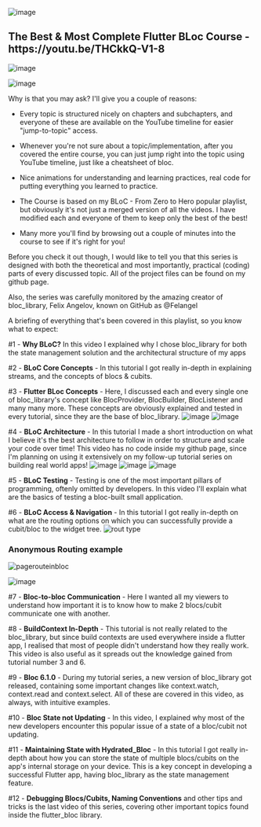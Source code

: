 ![image](https://user-images.githubusercontent.com/64513385/120225480-f781e200-c262-11eb-9386-cf8633b073b0.png)

<h2><b> The Best & Most Complete Flutter BLoc Course - https://youtu.be/THCkkQ-V1-8 </b></h2>

![image](https://user-images.githubusercontent.com/64513385/120223781-c2c05b80-c25f-11eb-9821-5c8bcf347a4c.png)

![image](https://user-images.githubusercontent.com/64513385/120223945-103cc880-c260-11eb-93f5-5d5a79c30c17.png)



Why is that you may ask? I'll give you a couple of reasons:

- Every topic is structured nicely on chapters and subchapters, and everyone of these are available on the YouTube timeline for easier "jump-to-topic" access.

- Whenever you're not sure about a topic/implementation, after you covered the entire course, you can just jump right into the topic using YouTube timeline, just like a cheatsheet of bloc.

- Nice animations for understanding and learning practices, real code for putting everything you learned to practice.

- The Course is based on my BLoC - From Zero to Hero popular playlist, but obviously it's not just a merged version of all the videos. I have modified each and everyone of them to keep only the best of the best!

- Many more you'll find by browsing out a couple of minutes into the course to see if it's right for you!


Before you check it out though, I would like to tell you that this series is designed with both the theoretical and most importantly, practical (coding) parts of every discussed topic. All of the project files can be found on my github page.

Also, the series was carefully monitored by the amazing creator of bloc_library, Felix Angelov, known on GitHub as @Felangel

A briefing of everything that's been covered in this playlist, so you know what to expect:



#1 - **Why BLoC?** In this video I explained why I chose bloc_library for both the state management solution and the architectural structure of my apps

#2 - **BLoC Core Concepts** - In this tutorial I got really in-depth in explaining streams, and the concepts of blocs & cubits.

#3 - **Flutter BLoc Concepts** - Here, I discussed each and every single one of bloc_library's concept like BlocProvider, BlocBuilder, BlocListener and many many more. These concepts are obviously explained and tested in every tutorial, since they are the base of bloc_library.
![image](https://user-images.githubusercontent.com/64513385/120223313-0b2b4980-c25f-11eb-8c81-c75e57ca97d1.png)
![image](https://user-images.githubusercontent.com/64513385/120223521-56455c80-c25f-11eb-92ec-91faecfddee4.png)


#4 - **BLoC Architecture** - In this tutorial I made a short introduction on what I believe it's the best architecture to follow in order to structure and scale your code over time! This video has no code inside my github page, since I'm planning on using it extensively on my follow-up tutorial series on building real world apps!
![image](https://user-images.githubusercontent.com/64513385/120224724-99a0ca80-c261-11eb-9dac-02331a915681.png)
![image](https://user-images.githubusercontent.com/64513385/120224807-c0f79780-c261-11eb-8208-da1e99c49a19.png)
![image](https://user-images.githubusercontent.com/64513385/120225129-4bd89200-c262-11eb-946e-e548ee56c4c4.png)

#5 - **BLoC Testing** - Testing is one of the most important pillars of programming, oftenly omitted by developers. In this video I'll explain what are the basics of testing a bloc-built small application.

#6 - **BLoC Access & Navigation** - In this tutorial I got really in-depth on what are the routing options on which you can successfully provide a cubit/bloc to the widget tree.
<img alt="rout type" src="https://user-images.githubusercontent.com/64513385/120444471-4768c200-c3a5-11eb-9b1e-6eb87df567d8.png">
### Anonymous Routing example 
<img alt="pagerouteinbloc" src="https://user-images.githubusercontent.com/64513385/120444510-4fc0fd00-c3a5-11eb-914a-d9c39b2045fd.png">

![image](https://user-images.githubusercontent.com/64513385/120444418-39b33c80-c3a5-11eb-85e8-87f8b2d54c99.png)


#7 - **Bloc-to-bloc Communication** - Here I wanted all my viewers to understand how important it is to know how to make 2 blocs/cubit communicate one with another.

#8 - **BuildContext In-Depth** - This tutorial is not really related to the bloc_library, but since build contexts are used everywhere inside a flutter app, I realised that most of people didn't understand how they really work. This video is also useful as it spreads out the knowledge gained from tutorial number 3 and 6.

#9 - **Bloc 6.1.0** - During my tutorial series, a new version of bloc_library got released, containing some important changes like context.watch, context.read and context.select. All of these are covered in this video, as always, with intuitive examples.

#10 - **Bloc State not Updating** - In this video, I explained why most of the new developers encounter this popular issue of a state of a bloc/cubit not updating.

#11 - **Maintaining State with Hydrated_Bloc** - In this tutorial I got really in-depth about how you can store the state of multiple blocs/cubits on the app's internal storage on your device. This is a key concept in developing a successful Flutter app, having bloc_library as the state management feature.

#12 - **Debugging Blocs/Cubits, Naming Conventions** and other tips and tricks is the last video of this series, covering other important topics found inside the flutter_bloc library.

